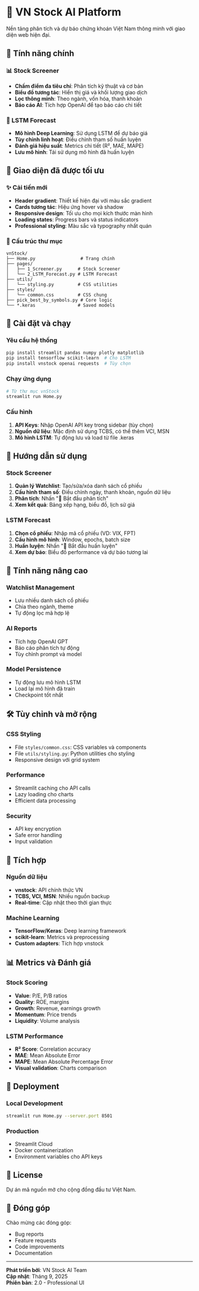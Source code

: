 # 🚀 VN Stock AI Platform

Nền tảng phân tích và dự báo chứng khoán Việt Nam thông minh với giao diện web hiện đại.

## 🌟 Tính năng chính

### 📊 Stock Screener
- **Chấm điểm đa tiêu chí**: Phân tích kỹ thuật và cơ bản
- **Biểu đồ tương tác**: Hiển thị giá và khối lượng giao dịch
- **Lọc thông minh**: Theo ngành, vốn hóa, thanh khoản
- **Báo cáo AI**: Tích hợp OpenAI để tạo báo cáo chi tiết

### 🔮 LSTM Forecast
- **Mô hình Deep Learning**: Sử dụng LSTM để dự báo giá
- **Tùy chỉnh linh hoạt**: Điều chỉnh tham số huấn luyện
- **Đánh giá hiệu suất**: Metrics chi tiết (R², MAE, MAPE)
- **Lưu mô hình**: Tái sử dụng mô hình đã huấn luyện

## 🎨 Giao diện đã được tối ưu

### ✨ Cải tiến mới
- **Header gradient**: Thiết kế hiện đại với màu sắc gradient
- **Cards tương tác**: Hiệu ứng hover và shadow
- **Responsive design**: Tối ưu cho mọi kích thước màn hình
- **Loading states**: Progress bars và status indicators
- **Professional styling**: Màu sắc và typography nhất quán

### 🔧 Cấu trúc thư mục
```
vnStock/
├── Home.py                 # Trang chính
├── pages/
│   ├── 1_Screener.py      # Stock Screener
│   └── 2_LSTM_Forecast.py # LSTM Forecast
├── utils/
│   └── styling.py         # CSS utilities
├── styles/
│   └── common.css         # CSS chung
├── pick_best_by_symbols.py # Core logic
└── *.keras                # Saved models
```

## 🚀 Cài đặt và chạy

### Yêu cầu hệ thống
```bash
pip install streamlit pandas numpy plotly matplotlib
pip install tensorflow scikit-learn  # Cho LSTM
pip install vnstock openai requests  # Tùy chọn
```

### Chạy ứng dụng
```bash
# Từ thư mục vnStock
streamlit run Home.py
```

### Cấu hình
1. **API Keys**: Nhập OpenAI API key trong sidebar (tùy chọn)
2. **Nguồn dữ liệu**: Mặc định sử dụng TCBS, có thể thêm VCI, MSN
3. **Mô hình LSTM**: Tự động lưu và load từ file .keras

## 📱 Hướng dẫn sử dụng

### Stock Screener
1. **Quản lý Watchlist**: Tạo/sửa/xóa danh sách cổ phiếu
2. **Cấu hình tham số**: Điều chỉnh ngày, thanh khoản, nguồn dữ liệu
3. **Phân tích**: Nhấn "🚀 Bắt đầu phân tích"
4. **Xem kết quả**: Bảng xếp hạng, biểu đồ, lịch sử giá

### LSTM Forecast
1. **Chọn cổ phiếu**: Nhập mã cổ phiếu (VD: VIX, FPT)
2. **Cấu hình mô hình**: Window, epochs, batch size
3. **Huấn luyện**: Nhấn "🚀 Bắt đầu huấn luyện"
4. **Xem dự báo**: Biểu đồ performance và dự báo tương lai

## 🎯 Tính năng nâng cao

### Watchlist Management
- Lưu nhiều danh sách cổ phiếu
- Chia theo ngành, theme
- Tự động lọc mã hợp lệ

### AI Reports
- Tích hợp OpenAI GPT
- Báo cáo phân tích tự động
- Tùy chỉnh prompt và model

### Model Persistence
- Tự động lưu mô hình LSTM
- Load lại mô hình đã train
- Checkpoint tốt nhất

## 🛠️ Tùy chỉnh và mở rộng

### CSS Styling
- File `styles/common.css`: CSS variables và components
- File `utils/styling.py`: Python utilities cho styling
- Responsive design với grid system

### Performance
- Streamlit caching cho API calls
- Lazy loading cho charts
- Efficient data processing

### Security
- API key encryption
- Safe error handling
- Input validation

## 🔗 Tích hợp

### Nguồn dữ liệu
- **vnstock**: API chính thức VN
- **TCBS, VCI, MSN**: Nhiều nguồn backup
- **Real-time**: Cập nhật theo thời gian thực

### Machine Learning
- **TensorFlow/Keras**: Deep learning framework
- **scikit-learn**: Metrics và preprocessing
- **Custom adapters**: Tích hợp vnstock

## 📊 Metrics và Đánh giá

### Stock Scoring
- **Value**: P/E, P/B ratios
- **Quality**: ROE, margins
- **Growth**: Revenue, earnings growth
- **Momentum**: Price trends
- **Liquidity**: Volume analysis

### LSTM Performance
- **R² Score**: Correlation accuracy
- **MAE**: Mean Absolute Error
- **MAPE**: Mean Absolute Percentage Error
- **Visual validation**: Charts comparison

## 🚀 Deployment

### Local Development
```bash
streamlit run Home.py --server.port 8501
```

### Production
- Streamlit Cloud
- Docker containerization
- Environment variables cho API keys

## 📝 License

Dự án mã nguồn mở cho cộng đồng đầu tư Việt Nam.

## 🤝 Đóng góp

Chào mừng các đóng góp:
- Bug reports
- Feature requests  
- Code improvements
- Documentation

---

**Phát triển bởi**: VN Stock AI Team  
**Cập nhật**: Tháng 9, 2025  
**Phiên bản**: 2.0 - Professional UI